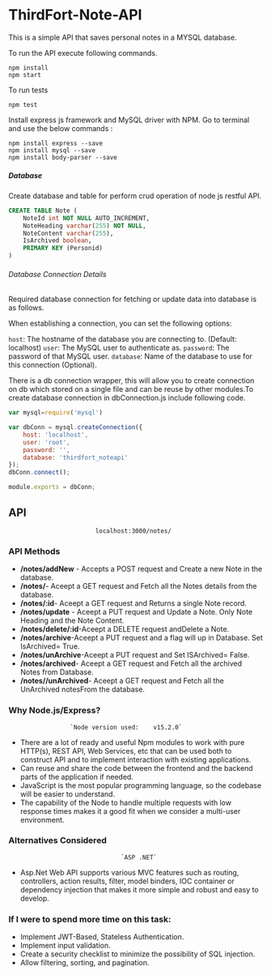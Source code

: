 # ThirdFort-Note-API

This is a simple API that saves personal notes in a MYSQL database.

To run the API execute following commands.

```shell
npm install
npm start
```

To run tests

```shell
npm test
```

Install express js framework and MySQL driver with NPM. Go to terminal and use the below commands :

 ```shell
 npm install express --save
 npm install mysql --save
 npm install body-parser --save
```

##### Database
Create database and table for perform crud operation of node js restful API.

```sql
CREATE TABLE Note (
    NoteId int NOT NULL AUTO_INCREMENT,
    NoteHeading varchar(255) NOT NULL,
    NoteContent varchar(255),
    IsArchived boolean,
    PRIMARY KEY (Personid)
)
```


###### Database Connection Details
Required database connection for fetching or update data into database is as follows.

When establishing a connection, you can set the following options:

`host`: The hostname of the database you are connecting to. (Default: localhost)
`user`: The MySQL user to authenticate as.
`password`: The password of that MySQL user.
`database`: Name of the database to use for this connection (Optional).

There is a db connection wrapper, this will allow you to create connection on db which stored on a single file and can be reuse by other modules.To create database connection in dbConnection.js include following code.

```javascript
var mysql=require('mysql')

var dbConn = mysql.createConnection({
    host: 'localhost',
    user: 'root',
    password: '',
    database: 'thirdfort_noteapi'
});
dbConn.connect();

module.exports = dbConn;
```

 
## API
                            localhost:3000/notes/

### API Methods

- **/notes/addNew** - Accepts a POST request and Create a new Note in the database.
- **/notes/**- Aceept a GET request and Fetch all the Notes details from the database.
- **/notes/:id**- Aceept a GET request and Returns a single Note record.
- **/notes/update** - Aceept a PUT request and Update a Note. Only Note Heading and the Note Content.
- **/notes/delete/:id**-Aceept a DELETE request andDelete a Note.
- **/notes/archive**-Aceept a PUT request and a flag will up in Database. Set IsArchived= True.
- **/notes/unArchive**-Aceept a PUT request and Set ISArchived= False.
- **/notes/archived**- Aceept a GET request and Fetch all the archived Notes from Database.
- **/notes//unArchived**- Aceept a GET request and  Fetch all the UnArchived notesFrom the database.

### Why Node.js/Express?
                     `Node version used:    v15.2.0`
- There are a lot of ready and useful Npm modules to work with pure HTTP(s), REST API, Web Services, etc that can be used both to construct API and to implement interaction with existing applications.
- Can reuse and share the code between the frontend and the backend parts of the application if needed.
- JavaScript is the most popular programming language, so the codebase will be easier to understand.
- The capability of the Node to handle multiple requests with low response times makes it a good fit when we consider a multi-user environment.

### Alternatives Considered
                                   `ASP .NET`
- Asp.Net Web API supports various MVC features such as routing, controllers, action results, filter, model binders, IOC container or dependency injection that makes it more simple and robust and easy to develop.

### If I were to spend more time on this task:
- Implement JWT-Based, Stateless Authentication.
- Implement input validation.
- Сreate a security checklist to minimize the possibility of SQL injection.
- Allow filtering, sorting, and pagination.